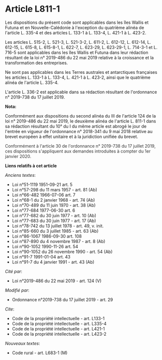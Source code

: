 # Article L811-1

Les dispositions du présent code sont applicables dans les îles Wallis et Futuna et en Nouvelle-Calédonie à l'exception du
quatrième alinéa de l'article L. 335-4 et des articles L. 133-1 à L. 133-4, 
L. 421-1 à 
L. 423-2. 

Les articles L. 515-2, L. 521-3, L. 521-3-2, L. 611-2, L. 612-12, L. 612-14, L. 612-15, L. 615-8, L. 615-8-1, L. 622-7, L.
623-29, L. 623-29-1, L. 714-3-1 et L. 716-5 sont applicables dans les îles Wallis et Futuna dans leur rédaction résultant de
la loi n° 2019-486 du 22 mai 2019 relative à la croissance et la transformation des entreprises.

Ne sont pas applicables dans les Terres australes et antarctiques françaises les articles L. 133-1 à L. 133-4, L. 421-1 à L.
423-2, ainsi que le quatrième alinéa de l'article L. 335-4.

L'article L. 336-2 est applicable dans sa rédaction résultant de l'ordonnance n° 2019-738 du 17 juillet 2019.

**Nota:**

Conformément aux dispositions du second alinéa du III de l'article 124 de la loi n° 2019-486 du 22 mai 2019, le deuxième
alinéa de l'article L. 811-1 dans sa rédaction résultant du 10° du I du même article est abrogé le jour de l'entrée en
vigueur de l'ordonnance n° 2018-341 du 9 mai 2018 relative au brevet européen à effet unitaire et à la juridiction unifiée du
brevet.

<font color="#333333">Conformément à l'article 30 de l'ordonnance n° 2019-738 du 17 juillet 2019, ces dispositions
s'appliquent aux demandes introduites à compter du 1er janvier 2020.</font>

**Liens relatifs à cet article**

_Anciens textes_:

  - Loi n°51-1119 1951-09-21 art. 5
  - Loi n°57-298 du 11 mars 1957 - art. 81 (Ab)
  - Loi n°66-482 1966-07-06 art. 7
  - Loi n°68-1 du 2 janvier 1968 - art. 74 (Ab)
  - Loi n°70-489 du 11 juin 1970 - art. 38 (Ab)
  - Loi n°77-684 1977-06-30 art. 6
  - Loi n°77-682 du 30 juin 1977 - art. 10 (Ab)
  - Loi n°77-683 du 30 juin 1977 - art. 17 (Ab)
  - Loi n°78-742 du 13 juillet 1978 - art. 49, v. init.
  - Loi n°85-660 du 3 juillet 1985 - art. 63 (Ab)
  - Loi n°86-1067 1986-09-30 art. 108
  - Loi n°87-890 du 4 novembre 1987 - art. 8 (Ab)
  - Loi n°90-1052 1990-11-26 art. 54
  - Loi n°90-1052 du 26 novembre 1990 - art. 54 (Ab)
  - Loi n°91-7 1991-01-04 art. 43
  - Loi n°91-7 du 4 janvier 1991 - art. 43 (Ab)

_Cité par_:

  - Loi n°2019-486 du 22 mai 2019 - art. 124 (V)

_Modifié par_:

  - Ordonnance n°2019-738 du 17 juillet 2019 - art. 29

_Cite_:

  - Code de la propriété intellectuelle - art. L133-1
  - Code de la propriété intellectuelle - art. L335-4
  - Code de la propriété intellectuelle - art. L421-1
  - Code de la propriété intellectuelle - art. L423-2

_Nouveaux textes_:

  - Code rural - art. L683-1 (M)
